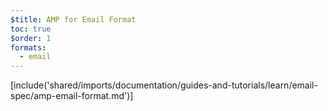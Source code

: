 ```yaml
---
$title: AMP for Email Format
toc: true
$order: 1
formats:
  - email
---
```


<!-- This file is imported from https://github.com/ampproject/amphtml/blob/master/spec/email/amp-email-format.md. -->
[include('shared/imports/documentation/guides-and-tutorials/learn/email-spec/amp-email-format.md')]